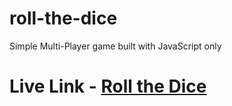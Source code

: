 # roll-the-dice

Simple Multi-Player game built with JavaScript only

# Live Link - [Roll the Dice](https://kartavya99.github.io/roll-the-dice/)
